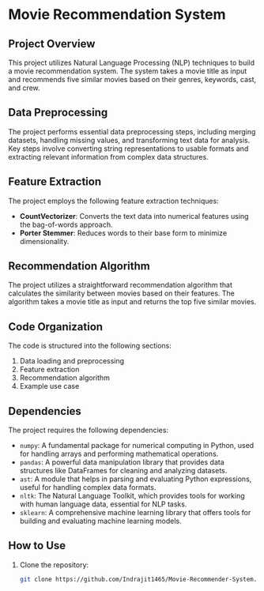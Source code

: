 # Movie Recommendation System

## Project Overview

This project utilizes Natural Language Processing (NLP) techniques to build a movie recommendation system. The system takes a movie title as input and recommends five similar movies based on their genres, keywords, cast, and crew.

## Data Preprocessing

The project performs essential data preprocessing steps, including merging datasets, handling missing values, and transforming text data for analysis. Key steps involve converting string representations to usable formats and extracting relevant information from complex data structures.

## Feature Extraction

The project employs the following feature extraction techniques:

- **CountVectorizer**: Converts the text data into numerical features using the bag-of-words approach.
- **Porter Stemmer**: Reduces words to their base form to minimize dimensionality.

## Recommendation Algorithm

The project utilizes a straightforward recommendation algorithm that calculates the similarity between movies based on their features. The algorithm takes a movie title as input and returns the top five similar movies.

## Code Organization

The code is structured into the following sections:

1. Data loading and preprocessing
2. Feature extraction
3. Recommendation algorithm
4. Example use case

## Dependencies

The project requires the following dependencies:

- `numpy`: A fundamental package for numerical computing in Python, used for handling arrays and performing mathematical operations.
- `pandas`: A powerful data manipulation library that provides data structures like DataFrames for cleaning and analyzing datasets.
- `ast`: A module that helps in parsing and evaluating Python expressions, useful for handling complex data formats.
- `nltk`: The Natural Language Toolkit, which provides tools for working with human language data, essential for NLP tasks.
- `sklearn`: A comprehensive machine learning library that offers tools for building and evaluating machine learning models.


## How to Use

1. Clone the repository:
   ```bash
   git clone https://github.com/Indrajit1465/Movie-Recommender-System.git
